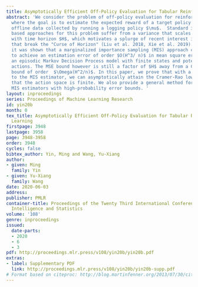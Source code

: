 ```yaml
---
title: Asymptotically Efficient Off-Policy Evaluation for Tabular Reinforcement Learning
abstract: 'We consider the problem of off-policy evaluation for reinforcement learning,
  where the goal is to estimate the expected reward of a target policy $\pi$ using
  offline data collected by running a logging policy $\mu$.  Standard importance-sampling
  based approaches for this problem suffer from a variance that scales exponentially
  with time horizon $H$, which motivates a splurge of recent interest in alternatives
  that break the "Curse of Horizon" (Liu et al. 2018, Xie et al. 2019). In particular,
  it was shown that a marginalized importance sampling (MIS) approach can be used
  to achieve an estimation error of order $O(H^3/ n)$ in mean square error (MSE) under
  an episodic Markov Decision Process model with finite states and potentially infinite
  actions. The MSE bound however is still a factor of $H$ away from a Cramer-Rao lower
  bound of order  $\Omega(H^2/n)$. In this paper, we prove that with a simple modification
  to the MIS estimator, we can asymptotically attain the Cramer-Rao lower bound, provided
  that the action space is finite. We also provide a general method for constructing
  MIS estimators with high-probability error bounds. '
layout: inproceedings
series: Proceedings of Machine Learning Research
id: yin20b
month: 0
tex_title: Asymptotically Efficient Off-Policy Evaluation for Tabular Reinforcement
  Learning
firstpage: 3948
lastpage: 3958
page: 3948-3958
order: 3948
cycles: false
bibtex_author: Yin, Ming and Wang, Yu-Xiang
author:
- given: Ming
  family: Yin
- given: Yu-Xiang
  family: Wang
date: 2020-06-03
address: 
publisher: PMLR
container-title: Proceedings of the Twenty Third International Conference on Artificial
  Intelligence and Statistics
volume: '108'
genre: inproceedings
issued:
  date-parts:
  - 2020
  - 6
  - 3
pdf: http://proceedings.mlr.press/v108/yin20b/yin20b.pdf
extras:
- label: Supplementary PDF
  link: http://proceedings.mlr.press/v108/yin20b/yin20b-supp.pdf
# Format based on citeproc: http://blog.martinfenner.org/2013/07/30/citeproc-yaml-for-bibliographies/
---
```

